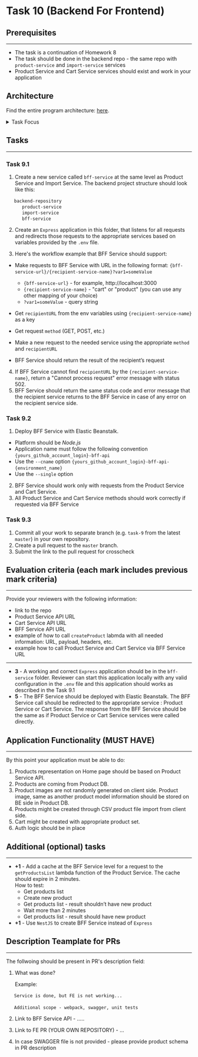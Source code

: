 # Task 10 (Backend For Frontend)

## Prerequisites

---

- The task is a continuation of Homework 8
- The task should be done in the backend repo - the same repo with `product-service` and `import-service` services
- Product Service and Cart Service services should exist and work in your application

## Architecture

Find the entire program architecture: [here](../Architecture.pdf).

<details>
  <summary>Task Focus</summary>

  The following image provides more info about task focus.

  <img src="./module_focus.png" />

</details>

## Tasks

---

### Task 9.1

1. Create a new service called `bff-service` at the same level as Product Service and Import Service. The backend project structure should look like this:

```
   backend-repository
      product-service
      import-service
      bff-service
```

2. Create an `Express` application in this folder, that listens for all requests and redirects those requests to the appropriate services based on variables provided by the `.env` file.

3. Here's the workflow example that BFF Service should support:

- Make requests to BFF Service with URL in the following format: `{bff-service-url}/{recipient-service-name}?var1=someValue`

    - `{bff-service-url}` - for example, http://localhost:3000
    - `{recipient-service-name}` - "cart" or "product" (you can use any other mapping of your choice)
    - `?var1=someValue` - query string

- Get `recipientURL` from the env variables using `{recipient-service-name}` as a key
- Get request `method` (GET, POST, etc.)
- Make a new request to the needed service using the appropriate `method` and `recipientURL`
- BFF Service should return the result of the recipient’s request

4. If BFF Service cannot find `recipientURL` by the `{recipient-service-name}`, return a "Cannot process request" error message with status 502.
5. BFF Service should return the same status code and error message that the recipient service returns to the BFF Service in case of any error on the recipient service side.

### Task 9.2

1. Deploy BFF Service with Elastic Beanstalk.

- Platform should be _Node.js_
- Application name must follow the following convention `{yours_github_account_login}-bff-api`
- Use the `--cname` option `{yours_github_account_login}-bff-api-{environment_name}`
- Use the `--single` option

2. BFF Service should work only with requests from the Product Service and Cart Service.
3. All Product Service and Cart Service methods should work correctly if requested via BFF Service

### Task 9.3

1. Commit all your work to separate branch (e.g. `task-9` from the latest `master`) in your own repository.
2. Create a pull request to the `master` branch.
3. Submit the link to the pull request for crosscheck

## Evaluation criteria (each mark includes previous mark criteria)

---

Provide your reviewers with the following information:

- link to the repo
- Product Service API URL
- Cart Service API URL
- BFF Service API URL
- example of how to call `createProduct` labmda with all needed information: URL, payload, headers, etc.
- example how to call Product Service and Cart Service via BFF Service URL

---

- **3** - A working and correct `Express` application should be in the `bff-service` folder. Reviewer can start this application locally with any valid configuration in the `.env` file and this application should works as described in the Task 9.1
- **5** - The BFF Service should be deployed with Elastic Beanstalk. The BFF Service call should be redirected to the appropriate service : Product Service or Cart Service. The response from the BFF Service should be the same as if Product Service or Cart Service services were called directly.

## Application Functionality (**MUST HAVE**)

---

By this point your application must be able to do:

1. Products representation on Home page should be based on Product Service API.
2. Products are coming from Product DB.
3. Product images are not randomly generated on client side. Product image, same as another product model information should be stored on BE side in Product DB.
4. Products might be created through CSV product file import from client side.
5. Cart might be created with appropriate product set.
6. Auth logic should be in place

## Additional (optional) tasks

---

- **+1** - Add a cache at the BFF Service level for a request to the `getProductsList` lambda function of the Product Service. The cache should expire in 2 minutes.  
  How to test:
  - Get products list
  - Create new product
  - Get products list - result shouldn’t have new product
  - Wait more than 2 minutes
  - Get products list - result should have new product
- **+1** - Use `NestJS` to create BFF Service instead of `Express`

## Description Teamplate for PRs

---

The follwoing should be present in PR's description field:

1. What was done?

   Example:

```
   Service is done, but FE is not working...

   Additional scope - webpack, swagger, unit tests
```

2. Link to BFF Service API - .....
3. Link to FE PR (YOUR OWN REPOSITORY) - ...

4. In case SWAGGER file is not provided - please provide product schema in PR description
